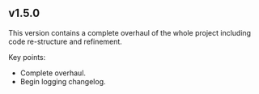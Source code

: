 ## v1.5.0
This version contains a complete overhaul of the whole project including code re-structure and refinement.

Key points:
- Complete overhaul.
- Begin logging changelog.
